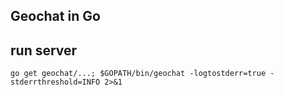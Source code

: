 Geochat in Go
-------------

## run server
`go get geochat/...; $GOPATH/bin/geochat -logtostderr=true -stderrthreshold=INFO 2>&1`

